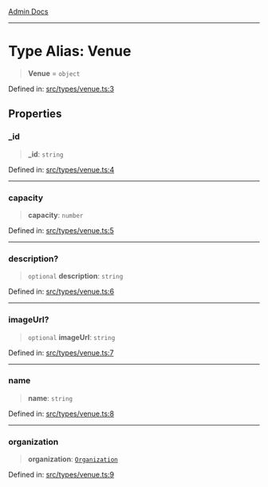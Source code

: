 [Admin Docs](/)

---

# Type Alias: Venue

> **Venue** = `object`

Defined in: [src/types/venue.ts:3](https://github.com/PalisadoesFoundation/talawa-admin/blob/main/src/types/venue.ts#L3)

## Properties

### \_id

> **\_id**: `string`

Defined in: [src/types/venue.ts:4](https://github.com/PalisadoesFoundation/talawa-admin/blob/main/src/types/venue.ts#L4)

---

### capacity

> **capacity**: `number`

Defined in: [src/types/venue.ts:5](https://github.com/PalisadoesFoundation/talawa-admin/blob/main/src/types/venue.ts#L5)

---

### description?

> `optional` **description**: `string`

Defined in: [src/types/venue.ts:6](https://github.com/PalisadoesFoundation/talawa-admin/blob/main/src/types/venue.ts#L6)

---

### imageUrl?

> `optional` **imageUrl**: `string`

Defined in: [src/types/venue.ts:7](https://github.com/PalisadoesFoundation/talawa-admin/blob/main/src/types/venue.ts#L7)

---

### name

> **name**: `string`

Defined in: [src/types/venue.ts:8](https://github.com/PalisadoesFoundation/talawa-admin/blob/main/src/types/venue.ts#L8)

---

### organization

> **organization**: [`Organization`](../../Organization/type/type-aliases/Organization.md)

Defined in: [src/types/venue.ts:9](https://github.com/PalisadoesFoundation/talawa-admin/blob/main/src/types/venue.ts#L9)
